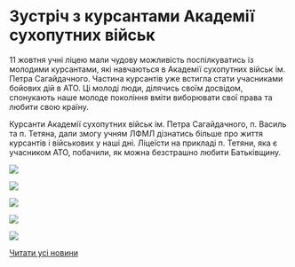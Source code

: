 # Зустріч з курсантами Академії сухопутних військ

11 жовтня учні ліцею мали чудову можливість поспілкуватись із молодими курсантами, які навчаються в Академії сухопутних військ ім. Петра Сагайдачного. Частина курсантів уже встигла стати учасниками бойових дій в АТО. Ці молоді люди, ділячись своїм досвідом, спонукають наше молоде покоління вміти виборювати свої права та любити свою країну.

Курсанти Академії сухопутних військ ім. Петра Сагайдачного, п. Василь та п. Тетяна, дали змогу учням ЛФМЛ дізнатись більше про життя курсантів і військових у наші дні. Ліцеїсти на прикладі п. Тетяни, яка є учасником АТО, побачили, як можна безстрашно любити Батьківщину.

![](/images/blog/зустріч-з-курсантами-академії-сухопутних-військ/urok1.jpg)

![](/images/blog/зустріч-з-курсантами-академії-сухопутних-військ/urok2.jpg)

![](/images/blog/зустріч-з-курсантами-академії-сухопутних-військ/urok5.jpg)

![](/images/blog/зустріч-з-курсантами-академії-сухопутних-військ/urok4.jpg)

![](/images/blog/зустріч-з-курсантами-академії-сухопутних-військ/urok3.jpg)

[](/)[](/)

[Читати усі новини](/news)
